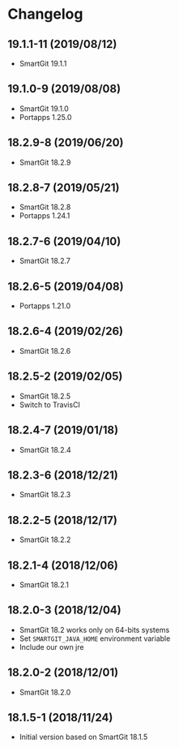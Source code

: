 # Changelog

## 19.1.1-11 (2019/08/12)

* SmartGit 19.1.1

## 19.1.0-9 (2019/08/08)

* SmartGit 19.1.0
* Portapps 1.25.0

## 18.2.9-8 (2019/06/20)

* SmartGit 18.2.9

## 18.2.8-7 (2019/05/21)

* SmartGit 18.2.8
* Portapps 1.24.1

## 18.2.7-6 (2019/04/10)

* SmartGit 18.2.7

## 18.2.6-5 (2019/04/08)

* Portapps 1.21.0

## 18.2.6-4 (2019/02/26)

* SmartGit 18.2.6

## 18.2.5-2 (2019/02/05)

* SmartGit 18.2.5
* Switch to TravisCI

## 18.2.4-7 (2019/01/18)

* SmartGit 18.2.4

## 18.2.3-6 (2018/12/21)

* SmartGit 18.2.3

## 18.2.2-5 (2018/12/17)

* SmartGit 18.2.2

## 18.2.1-4 (2018/12/06)

* SmartGit 18.2.1

## 18.2.0-3 (2018/12/04)

* SmartGit 18.2 works only on 64-bits systems
* Set `SMARTGIT_JAVA_HOME` environment variable
* Include our own jre

## 18.2.0-2 (2018/12/01)

* SmartGit 18.2.0

## 18.1.5-1 (2018/11/24)

* Initial version based on SmartGit 18.1.5
